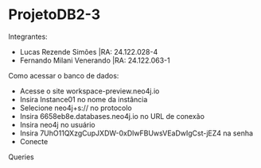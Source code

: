 # ProjetoDB2-3

Integrantes:
- Lucas Rezende Simões      |RA: 24.122.028-4
- Fernando Milani Venerando |RA: 24.122.063-1

Como acessar o banco de dados:
- Acesse o site workspace-preview.neo4j.io
- Insira Instance01 no nome da instância 
- Selecione neo4j+s:// no protocolo 
- Insira 6658eb8e.databases.neo4j.io no URL de conexão 
- Insira neo4j no usuário
- Insira 7UhO11QXzgCupJXDW-0xDlwFBUwsVEaDwIgCst-jEZ4 na senha
- Conecte

Queries

